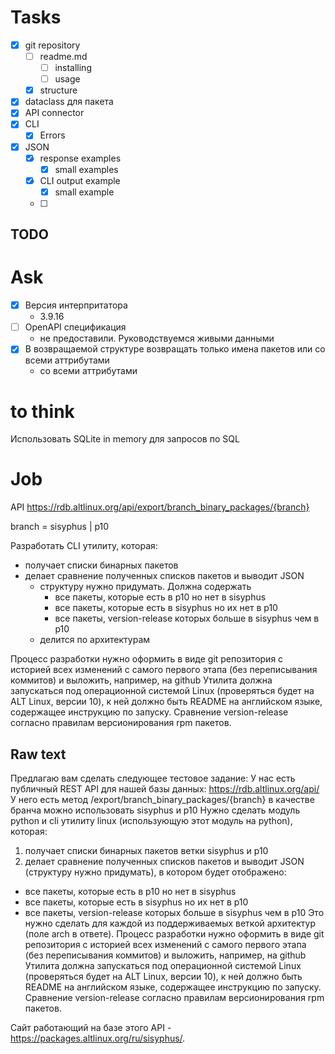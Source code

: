 # Tasks
- [x] git repository
  - [ ] readme.md
    - [ ] installing
    - [ ] usage
  - [x] structure
- [x] dataclass для пакета
- [x] API connector
- [x] CLI
  - [x] Errors
- [x] JSON
  - [x] response examples
    - [x] small examples
  - [x] CLI output example
    - [x] small example
  - [ ] 

## TODO

# Ask
- [x] Версия интерпритатора
  - 3.9.16
- [ ] OpenAPI спецификация
  - не предоставили. Руководствуемся живыми данными
- [x] В возвращаемой структуре возвращать только имена пакетов или со всеми аттрибутами
  - со всеми аттрибутами

# to think
Использовать SQLite in memory для запросов по SQL

# Job
API
https://rdb.altlinux.org/api/export/branch_binary_packages/{branch}

branch = sisyphus | p10

Разработать CLI утилиту, которая:
* получает списки бинарных пакетов
* делает сравнение полученных списков пакетов и выводит JSON
  * структуру нужно придумать. Должна содержать
    * все пакеты, которые есть в p10 но нет в sisyphus
    * все пакеты, которые есть в sisyphus но их нет в p10
    * все пакеты, version-release которых больше в sisyphus чем в p10
  * делится по архитектурам

Процесс разработки нужно оформить в виде git репозитория с историей всех
изменений с самого первого этапа (без переписывания коммитов) и
выложить, например, на github
Утилита должна запускаться под операционной системой Linux (проверяться
будет на ALT Linux, версии 10), к ней должно быть README на английском
языке, содержащее инструкцию по запуску.
Сравнение version-release согласно правилам версионирования rpm пакетов.

## Raw text
Предлагаю вам сделать следующее тестовое задание:
У нас есть публичный REST API для нашей базы данных:
https://rdb.altlinux.org/api/
У него есть метод
/export/branch_binary_packages/{branch}
в качестве бранча можно использовать sisyphus и p10
Нужно сделать модуль python и cli утилиту linux (использующую этот
модуль на python), которая:
1) получает списки бинарных пакетов ветки sisyphus и p10
2) делает сравнение полученных списков пакетов и выводит JSON (структуру
нужно придумать), в котором будет отображено:
- все пакеты, которые есть в p10 но нет в sisyphus
- все пакеты, которые есть в sisyphus но их нет в p10
- все пакеты, version-release которых больше в sisyphus чем в p10
Это нужно сделать для каждой из поддерживаемых веткой архитектур (поле
arch в ответе).
Процесс разработки нужно оформить в виде git репозитория с историей всех
изменений с самого первого этапа (без переписывания коммитов) и
выложить, например, на github
Утилита должна запускаться под операционной системой Linux (проверяться
будет на ALT Linux, версии 10), к ней должно быть README на английском
языке, содержащее инструкцию по запуску.
Сравнение version-release согласно правилам версионирования rpm пакетов.

Cайт работающий на базе этого API -
https://packages.altlinux.org/ru/sisyphus/.

